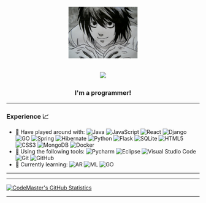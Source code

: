 <p align="center">
    <img src="assets/L.jpg" width="180">
</p>
<h2 align="center">
<img src="https://readme-typing-svg.herokuapp.com?size=33&color=22CBF7&center=true&vCenter=true&lines=Hi+There!;I'm+a+programmer!!;Nice+to+E-meet+you!">
</h2>

<h3 align="center"> I'm a programmer! </h3>



---

### Experience 📈


- 🔭 Have played around with:   ![Java](https://img.shields.io/badge/-Java-orange?style=plastic&logo=java&amp;logoColor=white)  ![JavaScript](https://img.shields.io/badge/-javascript-red?style=plastic&logo=javascript&amp;logoColor=white)  ![React](https://img.shields.io/badge/-react-blue?style=plastic&logo=react&amp;logoColor=white) ![Django](https://img.shields.io/badge/-django-black?style=plastic&logo=django&amp;logoColor=white)  ![GO](https://img.shields.io/badge/-GO-blue?style=plastic&logo=go&amp;logoColor=white) ![Spring](https://img.shields.io/badge/-spring-red?style=plastic&logo=spring&amp;logoColor=white) ![Hibernate](https://img.shields.io/badge/-hibernate-red?style=plastic&logo=hibernate&amp;logoColor=white) ![Python](https://img.shields.io/badge/-Python-white?style=plastic&logo=python) ![Flask](https://img.shields.io/badge/-flask-azure?style=plastic&logo=flask&logoColor=blue) ![SQLite](https://img.shields.io/badge/-SQLite-yellow?style=plastic&amp&logo=sqlite&amp;logoColor=white) ![HTML5](https://img.shields.io/badge/-HTML5-E34F26?style=plastic&logo=html5&logoColor=white) ![CSS3](https://img.shields.io/badge/-CSS3-1572B6?style=plastic&logo=css3) ![MongoDB](https://img.shields.io/badge/-MongoDB-yellowgreen?style=plastic&logo=mongodb) ![Docker](https://img.shields.io/badge/-Docker-white?style=plastic&logo=docker) 
- 🔧 Using the following tools: ![Pycharm](https://img.shields.io/badge/-PyCharm-green?style=plastic&logo=pycharm) ![Eclipse](https://img.shields.io/badge/-Eclipse-purple?style=plastic&logo=eclipse) ![Visual Studio Code](https://img.shields.io/badge/-VS_Code-blue?style=plastic&logo=visual-studio-code) ![Git](https://img.shields.io/badge/-Git-orange?style=plastic&logo=git&logoColor=white) ![GitHub](https://img.shields.io/badge/-GitHub-purple?style=plastic&logo=github)
- 🌱 Currently learning: ![AR](https://img.shields.io/badge/-AR-blue?style=plastic)  ![ML](https://img.shields.io/badge/-ML-blue?style=plastic) ![GO](https://img.shields.io/badge/-GO-red?style=plastic&logo=go&amp;logoColor=white)

---


---
[![CodeMaster's GitHub Statistics](https://github-readme-stats.vercel.app/api?username=codemaster94)](https://github.com/codemaster94/codemaster94)

---
